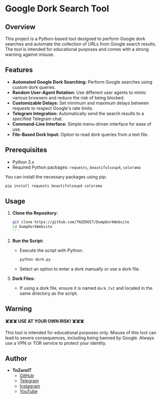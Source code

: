 # Google Dork Search Tool

## Overview

This project is a Python-based tool designed to perform Google dork searches and automate the collection of URLs from Google search results. The tool is intended for educational purposes and comes with a strong warning against misuse.

## Features

- **Automated Google Dork Searching:** Perform Google searches using custom dork queries.
- **Random User-Agent Rotation:** Use different user agents to mimic various browsers and reduce the risk of being blocked.
- **Customizable Delays:** Set minimum and maximum delays between requests to respect Google's rate limits.
- **Telegram Integration:** Automatically send the search results to a specified Telegram chat.
- **Command-Line Interface:** Simple menu-driven interface for ease of use.
- **File-Based Dork Input:** Option to read dork queries from a text file.

## Prerequisites

- Python 3.x
- Required Python packages: `requests`, `beautifulsoup4`, `colorama`

You can install the necessary packages using pip:

```bash
pip install requests beautifulsoup4 colorama
```

## Usage

1. **Clone the Repository:**
   ```bash
   git clone https://github.com/TNZEROIT/DumpDorkWebsite
   cd DumpDorkWebsite
   ``'
2. **Run the Script:**
   - Execute the script with Python:
     ```bash
     python dork.py
     ```
   - Select an option to enter a dork manually or use a dork file.

4. **Dork Files:**
   - If using a dork file, ensure it is named `dork.txt` and located in the same directory as the script.

## Warning

**☠️☠️☠️ USE AT YOUR OWN RISK! ☠️☠️☠️**

This tool is intended for educational purposes only. Misuse of this tool can lead to severe consequences, including being banned by Google. Always use a VPN or TOR service to protect your identity.

## Author

- **TnZeroIT**
  - [GitHub](https://github.com/TNZEROIT)
  - [Telegram](https://t.me/TNZEROIT)
  - [Instagram](https://instagram.com/TNZEROIT)
  - [YouTube](https://youtube.com/TNZEROIT)
